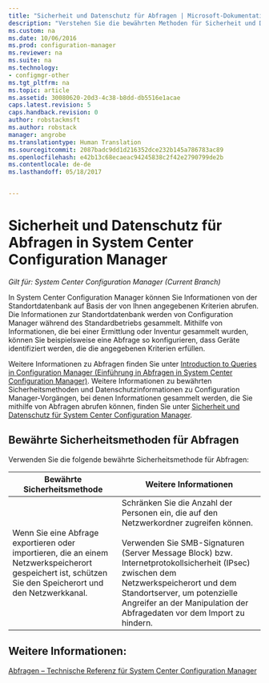 ```yaml
---
title: "Sicherheit und Datenschutz für Abfragen | Microsoft-Dokumentation"
description: "Verstehen Sie die bewährten Methoden für Sicherheit und Datenschutz beim Abfragen von Informationen aus der Standortdatenbank."
ms.custom: na
ms.date: 10/06/2016
ms.prod: configuration-manager
ms.reviewer: na
ms.suite: na
ms.technology:
- configmgr-other
ms.tgt_pltfrm: na
ms.topic: article
ms.assetid: 30080620-20d3-4c38-b8dd-db5516e1acae
caps.latest.revision: 5
caps.handback.revision: 0
author: robstackmsft
ms.author: robstack
manager: angrobe
ms.translationtype: Human Translation
ms.sourcegitcommit: 2087badc9dd1d216352dce232b145a786783ac89
ms.openlocfilehash: e42b13c68ecaeac94245838c2f42e2790799de2b
ms.contentlocale: de-de
ms.lasthandoff: 05/18/2017


---
```

# <a name="security-and-privacy-for-queries-in-system-center-configuration-manager"></a>Sicherheit und Datenschutz für Abfragen in System Center Configuration Manager

*Gilt für: System Center Configuration Manager (Current Branch)*

In System Center Configuration Manager können Sie Informationen von der Standortdatenbank auf Basis der von Ihnen angegebenen Kriterien abrufen. Die Informationen zur Standortdatenbank werden von Configuration Manager während des Standardbetriebs gesammelt. Mithilfe von Informationen, die bei einer Ermittlung oder Inventur gesammelt wurden, können Sie beispielsweise eine Abfrage so konfigurieren, dass Geräte identifiziert werden, die die angegebenen Kriterien erfüllen.  

 Weitere Informationen zu Abfragen finden Sie unter [Introduction to Queries in Configuration Manager (Einführung in Abfragen in System Center Configuration Manager)](../../../core/servers/manage/introduction-to-queries.md). Weitere Informationen zu bewährten Sicherheitsmethoden und Datenschutzinformationen zu Configuration Manager-Vorgängen, bei denen Informationen gesammelt werden, die Sie mithilfe von Abfragen abrufen können, finden Sie unter [Sicherheit und Datenschutz für System Center Configuration Manager](../../../core/plan-design/security/security-and-privacy.md).  

## <a name="security-best-practices-for-queries"></a>Bewährte Sicherheitsmethoden für Abfragen  
 Verwenden Sie die folgende bewährte Sicherheitsmethode für Abfragen:  

|Bewährte Sicherheitsmethode|Weitere Informationen|  
|----------------------------|----------------------|  
|Wenn Sie eine Abfrage exportieren oder importieren, die an einem Netzwerkspeicherort gespeichert ist, schützen Sie den Speicherort und den Netzwerkkanal.|Schränken Sie die Anzahl der Personen ein, die auf den Netzwerkordner zugreifen können.<br /><br /> Verwenden Sie SMB-Signaturen (Server Message Block) bzw. Internetprotokollsicherheit (IPsec) zwischen dem Netzwerkspeicherort und dem Standortserver, um potenzielle Angreifer an der Manipulation der Abfragedaten vor dem Import zu hindern.|  

## <a name="see-also"></a>Weitere Informationen:  
 [Abfragen – Technische Referenz für System Center Configuration Manager](../../../core/servers/manage/queries-technical-reference.md)

